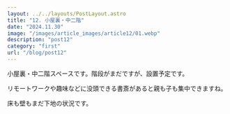 ```yaml
---
layout: ../../layouts/PostLayout.astro
title: "12. 小屋裏・中二階"
date: "2024.11.30"
image: "/images/article_images/article12/01.webp"
description: "post12"
category: "first"
url: "/blog/post12"
---
```


小屋裏・中二階スペースです。階段がまだですが、設置予定です。

リモートワークや趣味などに没頭できる書斎があると親も子も集中できますね。

床も壁もまだ下地の状況です。
